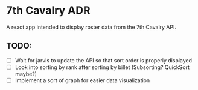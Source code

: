 # 7th Cavalry ADR

A react app intended to display roster data from the 7th Cavalry API.

## TODO:

- [ ] Wait for jarvis to update the API so that sort order is properly displayed
- [ ] Look into sorting by rank after sorting by billet (Subsorting? QuickSort maybe?)
- [ ] Implement a sort of graph for easier data visualization